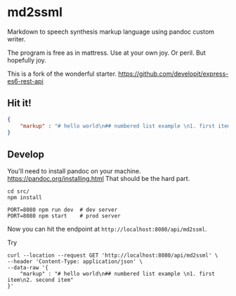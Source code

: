 # md2ssml

Markdown to speech synthesis markup language using pandoc custom writer.

The program is free as in mattress. Use at your own joy. Or peril. But hopefully joy.



This is a fork of the wonderful starter.  https://github.com/developit/express-es6-rest-api 

## Hit it!

```json
{
    "markup" : "# hello world\n## numbered list example \n1. first item\n2. second item"
}
```

## Develop

You'll need to install pandoc on your machine. https://pandoc.org/installing.html That should be the hard part. 

```
cd src/
npm install

PORT=8080 npm run dev  # dev server
PORT=8080 npm start    # prod server
```

Now you can hit the endpoint at `http://localhost:8080/api/md2ssml`.

Try 

```
curl --location --request GET 'http://localhost:8080/api/md2ssml' \
--header 'Content-Type: application/json' \
--data-raw '{
    "markup" : "# hello world\n## numbered list example \n1. first item\n2. second item"
}'
```